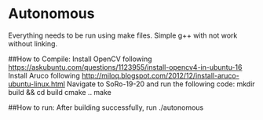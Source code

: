 # Autonomous
Everything needs to be run using make files. Simple g++ with not work without linking.

##How to Compile:
Install OpenCV following https://askubuntu.com/questions/1123955/install-opencv4-in-ubuntu-16
Install Aruco following http://miloq.blogspot.com/2012/12/install-aruco-ubuntu-linux.html
Navigate to SoRo-19-20 and run the following code:
mkdir build && cd build
cmake ..
make

##How to run:
After building successfully, run
./autonomous